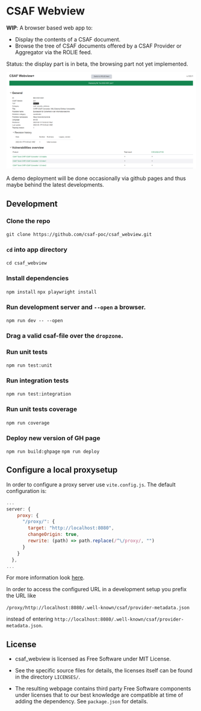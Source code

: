 <!--
 This file is Free Software under the MIT License
 without warranty, see README.md and LICENSES/MIT.txt for details.

 SPDX-License-Identifier: MIT

 SPDX-FileCopyrightText: 2023 German Federal Office for Information Security (BSI) <https://www.bsi.bund.de>
 Software-Engineering: 2023 Intevation GmbH <https://intevation.de
-->

# CSAF Webview

**WIP**:
A browser based web app to:

- Display the contents of a CSAF document.
- Browse the tree of CSAF documents offered by a CSAF Provider or Aggregator
  via the ROLIE feed.

Status: the display part is in beta, the browsing part not yet implemented.

![](docs/app.png)

A demo deployment will be done occasionally via github pages
and thus maybe behind the latest developments.

## Development

### Clone the repo

`git clone https://github.com/csaf-poc/csaf_webview.git`

### `cd` into app directory

`cd csaf_webview`

### Install dependencies

`npm install`
`npx playwright install`

### Run development server and `--open` a browser.

`npm run dev -- --open`

### Drag a valid csaf-file over the `dropzone`.

### Run unit tests

`npm run test:unit`

### Run integration tests

`npm run test:integration`

### Run unit tests coverage

`npm run coverage`

### Deploy new version of GH page

`npm run build:ghpage`
`npm run deploy`

## Configure a local proxysetup

In order to configure a proxy server use `vite.config.js`.
The default configuration is:

```javascript
...
server: {
    proxy: {
      "/proxy/": {
        target: "http://localhost:8080",
        changeOrigin: true,
        rewrite: (path) => path.replace(/^\/proxy/, "")
      }
    }
  },
...
```
For more information look [here](https://vitejs.dev/config/server-options.html#server-proxy).

In order to access the configured URL in a development setup you prefix the URL like

`/proxy/http://localhost:8080/.well-known/csaf/provider-metadata.json`

instead of entering `http://localhost:8080/.well-known/csaf/provider-metadata.json`.

## License

- csaf_webview is licensed as Free Software under MIT License.

- See the specific source files
  for details, the licenses itself can be found in the directory `LICENSES/`.

- The resulting webpage contains third party Free Software components under
  licenses that to our best knowledge are compatible at time of adding
  the dependency. See `package.json` for details.
